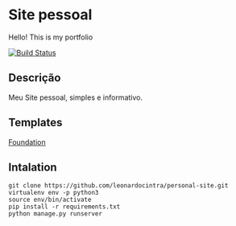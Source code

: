 # Site pessoal
Hello! This is my portfolio

[![Build Status](https://travis-ci.org/leonardocintra/personal-site.svg?branch=master)](https://travis-ci.org/leonardocintra/personal-site)

## Descrição
Meu Site pessoal, simples e informativo.


## Templates
[Foundation](http://foundation.zurb.com/templates-previews-sites-f6/portfolio.html)

## Intalation

```
git clone https://github.com/leonardocintra/personal-site.git
virtualenv env -p python3
source env/bin/activate
pip install -r requirements.txt
python manage.py runserver
```

